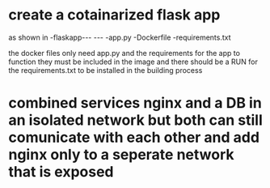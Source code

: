 # create a cotainarized flask app 
as shown in
-flaskapp---
         ---
            -app.py
            -Dockerfile
            -requirements.txt 

the docker files only need app.py and the requirements for the app to function
they must be included in the image and there should be a RUN for the requirements.txt to be installed in the building process


# combined services nginx and a DB in an isolated network but both can still comunicate with each other and add nginx only to a seperate network that is exposed 

